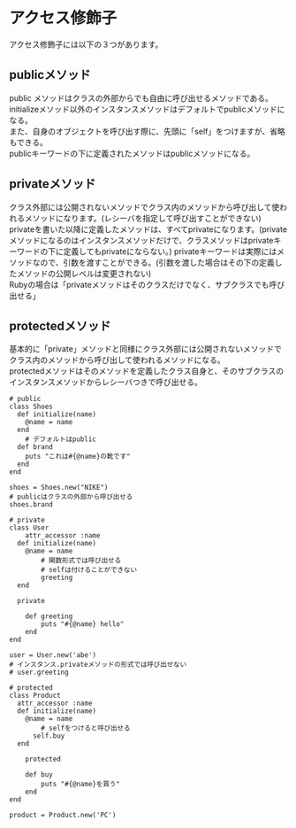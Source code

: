# アクセス修飾子
アクセス修飾子には以下の３つがあります。

## publicメソッド
public メソッドはクラスの外部からでも自由に呼び出せるメソッドである。<br>
initializeメソッド以外のインスタンスメソッドはデフォルトでpublicメソッドになる。<br>
また、自身のオブジェクトを呼び出す際に、先頭に「self」をつけますが、省略もできる。<br>
publicキーワードの下に定義されたメソッドはpublicメソッドになる。

## privateメソッド
クラス外部には公開されないメソッドでクラス内のメソッドから呼び出して使われるメソッドになります。(レシーバを指定して呼び出すことができない)<br>
privateを書いた以降に定義したメソッドは、すべてprivateになります。(privateメソッドになるのはインスタンスメソッドだけで、クラスメソッドはprivateキーワードの下に定義してもprivateにならない。)
privateキーワードは実際にはメソッドなので、引数を渡すことができる。(引数を渡した場合はその下の定義したメソッドの公開レベルは変更されない)<br>
Rubyの場合は「privateメソッドはそのクラスだけでなく、サブクラスでも呼び出せる」

## protectedメソッド
基本的に「private」メソッドと同様にクラス外部には公開されないメソッドでクラス内のメソッドから呼び出して使われるメソッドになる。<br>
protectedメソッドはそのメソッドを定義したクラス自身と、そのサブクラスのインスタンスメソッドからレシーバつきで呼び出せる。


```
# public
class Shoes
  def initialize(name)
    @name = name
  end
	# デフォルトはpublic
  def brand
    puts "これは#{@name}の靴です"
  end
end

shoes = Shoes.new("NIKE")
# publicはクラスの外部から呼び出せる
shoes.brand

# private
class User
	attr_accessor :name
  def initialize(name)
    @name = name
		# 関数形式では呼び出せる
		# selfは付けることができない
		greeting
  end 

  private

	def greeting
		puts "#{@name} hello"
	end
end

user = User.new('abe')
# インスタンス.privateメソッドの形式では呼び出せない
# user.greeting

# protected
class Product
  attr_accessor :name
  def initialize(name)
    @name = name
		# selfをつけると呼び出せる
	  self.buy
  end

	protected
	
	def buy
		puts "#{@name}を買う"
	end
end

product = Product.new('PC')
```
